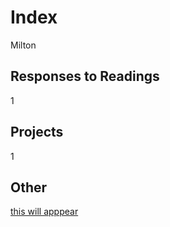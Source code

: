 # Index

Milton

## Responses to Readings
1 
## Projects
1 
## Other
[this will apppear](https://www.google.com)
